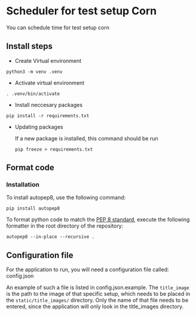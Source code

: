 # Scheduler for test setup Corn #

You can schedule time for test setup corn


## Install steps ##

* Create Virtual environment

`python3 -m venv .venv`

* Activate virtual environment

`. .venv/bin/activate`

* Install neccesary packages

`pip install -r requirements.txt`

* Updating packages

    If a new package is installed, this command should be run
    
    `pip freeze > requirements.txt`

## Format code ##

### Installation ###

To install autopep8, use the following command: 

    pip install autopep8

To format python code to match the [PEP 8 standard](https://peps.python.org/pep-0008/), execute the following formatter in the root directory of the repository:

    autopep8 --in-place --recursive .

## Configuration file ##

For the application to run, you will need a configuration file called: config.json

An example of such a file is listed in config.json.example. The `title_image` is the path to the image of that specific setup, which needs to be placed in the `static/title_images/` directory. Only the name of that file needs to be entered, since the application will only look in the title_images directory.
